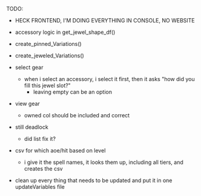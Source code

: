TODO:

- HECK FRONTEND, I'M DOING EVERYTHING IN CONSOLE, NO WEBSITE

- accessory logic in get_jewel_shape_df()
- create_pinned_Variations()
- create_jeweled_Variations()

- select gear
    - when i select an accessory, i select it first, then it asks "how did you fill this jewel slot?"
        - leaving empty can be an option

- view gear
    - owned col should be included and correct



- still deadlock
    - did list fix it?

- csv for which aoe/hit based on level
    - i give it the spell names, it looks them up, including all tiers, and creates the csv

- clean up every thing that needs to be updated and put it in one updateVariables file